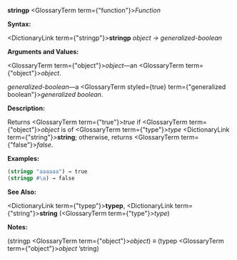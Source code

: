 **stringp** <GlossaryTerm  term={"function"}><i>Function</i></GlossaryTerm> 



**Syntax:** 



<DictionaryLink  term={"stringp"}><b>stringp</b></DictionaryLink> *object → generalized-boolean* 



**Arguments and Values:** 



<GlossaryTerm  term={"object"}><i>object</i></GlossaryTerm>—an <GlossaryTerm  term={"object"}><i>object</i></GlossaryTerm>. 



*generalized-boolean*—a <GlossaryTerm styled={true} term={"generalized boolean"}><i>generalized boolean</i></GlossaryTerm>. 



**Description:** 



Returns <GlossaryTerm  term={"true"}><i>true</i></GlossaryTerm> if <GlossaryTerm  term={"object"}><i>object</i></GlossaryTerm> is of <GlossaryTerm  term={"type"}><i>type</i></GlossaryTerm> <DictionaryLink  term={"string"}><b>string</b></DictionaryLink>; otherwise, returns <GlossaryTerm  term={"false"}><i>false</i></GlossaryTerm>. 







 



 



**Examples:**
```lisp
(stringp "aaaaaa") → true 
(stringp #\a) → false 
```
**See Also:** 



<DictionaryLink  term={"typep"}><b>typep</b></DictionaryLink>, <DictionaryLink  term={"string"}><b>string</b></DictionaryLink> (<GlossaryTerm  term={"type"}><i>type</i></GlossaryTerm>) 



**Notes:** 



(stringp <GlossaryTerm  term={"object"}><i>object</i></GlossaryTerm>) *≡* (typep <GlossaryTerm  term={"object"}><i>object</i></GlossaryTerm> ’string) 



